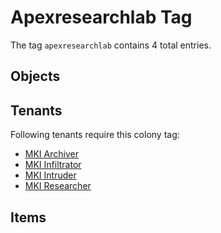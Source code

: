 # Apexresearchlab Tag

The tag `apexresearchlab` contains 4 total entries.

## Objects

## Tenants

Following tenants require this colony tag:

- [MKI Archiver](https://ceterai.github.io/MyEnternia/Wiki/MKIArchiver)
- [MKI Infiltrator](https://ceterai.github.io/MyEnternia/Wiki/MKIInfiltrator)
- [MKI Intruder](https://ceterai.github.io/MyEnternia/Wiki/MKIIntruder)
- [MKI Researcher](https://ceterai.github.io/MyEnternia/Wiki/MKIResearcher)

## Items
